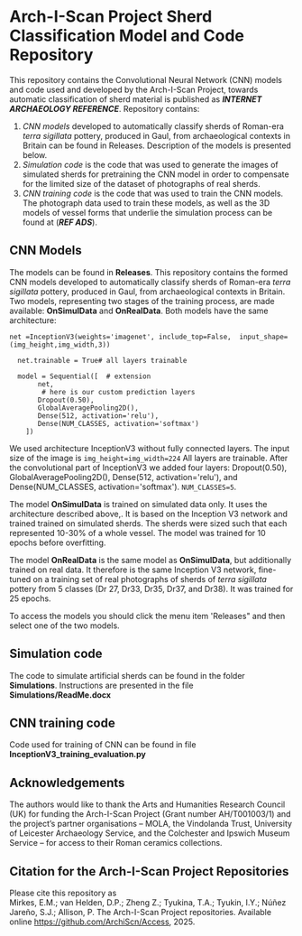 # Arch-I-Scan Project Sherd Classification Model and Code Repository
This repository contains the Convolutional Neural Network (CNN) models and code used and developed by the Arch-I-Scan Project, towards automatic classification of sherd material is published as ***INTERNET ARCHAEOLOGY REFERENCE***.
Repository contains:
1.	*CNN models* developed to automatically classify sherds of Roman-era *terra sigillata* pottery, produced in Gaul, from archaeological contexts in Britain can be found in Releases. Description of the models is presented below.
2.	*Simulation code* is the code that was used to generate the images of simulated sherds for pretraining the CNN model in order to compensate for the limited size of the dataset of photographs of real sherds.
3.	*CNN training code* is the code that was used to train the CNN models.
The photograph data used to train these models, as well as the 3D models of vessel forms that underlie the simulation process can be found at (***REF ADS***).

## CNN Models
The models can be found in **Releases**. 
This repository contains the formed CNN models developed to automatically classify sherds of Roman-era *terra sigillata* pottery, produced in Gaul, from archaeological contexts in Britain. Two models, representing two stages of the training process, are made available: **OnSimulData** and **OnRealData**. Both models have the same architecture:
```
net =InceptionV3(weights='imagenet', include_top=False,  input_shape=(img_height,img_width,3))

  net.trainable = True# all layers trainable

  model = Sequential([  # extension
       net,
        # here is our custom prediction layers
       Dropout(0.50),       
       GlobalAveragePooling2D(),
       Dense(512, activation='relu'),  
       Dense(NUM_CLASSES, activation='softmax')
    ])
```
We used architecture InceptionV3 without fully connected layers.
The input size of the image is `img_height=img_width=224`
All layers are trainable.
After the convolutional part of InceptionV3 we added four layers: Dropout(0.50), GlobalAveragePooling2D(), Dense(512, activation='relu'), and Dense(NUM_CLASSES, activation='softmax').
`NUM_CLASSES=5`.

The model **OnSimulData** is trained on simulated data only. It uses the architecture described above,. It is based on the Inception V3 network and trained trained on simulated sherds. The sherds were sized such that each represented 10-30% of a whole vessel. The model was trained for 10 epochs before overfitting.

The model **OnRealData** is the same model as **OnSimulData**, but additionally trained on real data. It therefore is the same Inception V3 network, fine-tuned on a training set of real photographs of sherds of *terra sigillata* pottery from 5 classes (Dr 27, Dr33, Dr35, Dr37, and Dr38). It was trained for 25 epochs.

To access the models you should click the menu item 'Releases" and then select one of the two models.

## Simulation code
The code to simulate artificial sherds can be found in the folder **Simulations**. Instructions are presented in the file **Simulations/ReadMe.docx**

## CNN training code
Code used for training of CNN can be found in file **InceptionV3_training_evaluation.py**

## Acknowledgements
The authors would like to thank the Arts and Humanities Research Council (UK) for funding the Arch-I-Scan Project (Grant number AH/T001003/1) and the project’s partner organisations – MOLA, the Vindolanda Trust, University of Leicester Archaeology Service, and the Colchester and Ipswich Museum Service – for access to their Roman ceramics collections.

## Citation for the Arch-I-Scan Project Repositories
Please cite this repository as<br>
Mirkes, E.M.; van Helden, D.P.; Zheng Z.; Tyukina, T.A.; Tyukin, I.Y.; Núñez Jareño, S.J.; Allison, P. The Arch-I-Scan Project repositories. Available online https://github.com/ArchiScn/Access, 2025.
